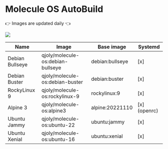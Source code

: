 # Molecule OS AutoBuild 
:point_right: Images are updated daily :point_left:

![](https://img.shields.io/docker/pulls/qjoly/molecule-os?style=flat-square)

| Name            | Image                             | Base image      | Systemd      |
|-----------------|-----------------------------------|-----------------|--------------|
| Debian Bullseye | qjoly/molecule-os:debian-bullseye | debian:bullseye | [x]          |
| Debian Buster   | qjoly/molecule-os:debian-buster   | debian:buster   | [x]          |
| RockyLinux 9    | qjoly/molecule-os:rockylinux-9    | rockylinux:9    | [x]          |
| Alpine 3        | qjoly/molecule-os:alpine3         | alpine:20221110 | [x] (openrc) |
| Ubuntu Jammy    | qjoly/molecule-os:ubuntu-22       | ubuntu:jammy    | [x]          |
| Ubuntu Xenial   | qjoly/molecule-os:ubuntu-16       | ubuntu:xenial   | [x]          |
